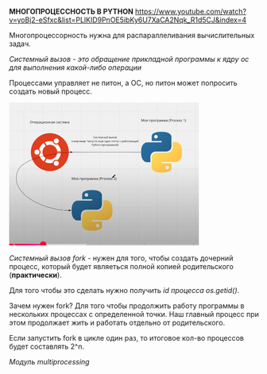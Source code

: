 **МНОГОПРОЦЕССНОСТЬ В PYTHON**
https://www.youtube.com/watch?v=yoBj2-eSfxc&list=PLlKID9PnOE5ibKy6U7XaCA2Nqk_R1d5CJ&index=4

Многопроцессорность нужна для распараллеливания вычислительных задач.

*Системный вызов - это обращение прикладной программы к ядру ос для выполнения какой-либо операции*

Процессами управляет не питон, а ОС, но питон может попросить создать новый процесс.

![alt text](image.png)

*Системный вызов fork* - нужен для того, чтобы создать дочерний процесс, который будет являеться полной копией родительского (**практически**).

Для того чтобы это сделать нужно получить *id процесса os.getid()*.

Зачем нужен fork? Для того чтобы продолжить работу программы в нескольких процессах с определенной точки. Наш главный процесс при этом продолжает жить и работать отдельно от родительского. 

Если запустить fork в цикле один раз, то итоговое кол-во процессов будет составлять 2^n.

*Модуль multiprocessing*
